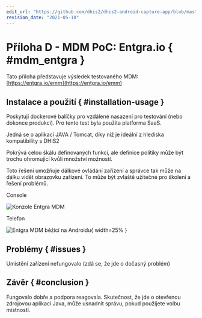 ```yaml
---
edit_url: "https://github.com/dhis2/dhis2-android-capture-app/blob/master/docs/src/commonmark/en/content/mdm/A-d-entgra.md"
revision_date: "2021-05-10"
---
```


# Příloha D - MDM PoC: Entgra.io { #mdm_entgra }

Tato příloha představuje výsledek testovaného MDM: [https://entgra.io/emm](https://entgra.io/emm)

## Instalace a použití { #installation-usage }

Poskytují dockerové balíčky pro vzdálené nasazení pro testování (nebo dokonce produkci). Pro tento test byla použita platforma SaaS.

Jedná se o aplikaci JAVA / Tomcat, díky níž je ideální z hlediska kompatibility s DHIS2

Pokrývá celou škálu definovaných funkcí, ale definice politiky může být trochu ohromující kvůli množství možností.

Toto řešení umožňuje dálkové ovládání zařízení a správce tak může na dálku vidět obrazovku zařízení. To může být zvláště užitečné pro školení a řešení problémů.

Console

![Konzole Entgra MDM](resources/images/mdm-image11.png)

Telefon

![Entgra MDM běžící na Androidu](resources/images/mdm-image2.png){ width=25% }

## Problémy { #issues }

Umístění zařízení nefungovalo (zdá se, že jde o dočasný problém)

## Závěr { #conclusion }

Fungovalo dobře a podpora reagovala. Skutečnost, že jde o otevřenou zdrojovou aplikaci Java, může usnadnit správu, pokud použijete volbu místností.

